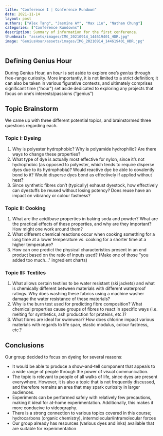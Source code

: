```yaml
---
title: "Conference I | Conference Rundown"
date: 2021-11-14
layout: post
authors: ["Alex Tang", "Jasmine AY", "Max Liu", "Nathan Chung"]
categories: ["Conference Rundowns"]
description: Summary of information for the first conference.
thumbnail: "assets/images/IMG_20210914_144619401_HDR.jpg"
image: "GeniusHour/assets/images/IMG_20210914_144619401_HDR.jpg"
---
```


## Defining Genius Hour

During Genius Hour, an *hour* is set aside to explore one’s *genius* through free-range curiosity. More importantly, it is not limited to a strict definition; it can also be taken in various figurative contexts, and ultimately comprises significant time ("hour") set aside dedicated to exploring any projects that focus on one’s interests/passions (“genius”)

## Topic Brainstorm

We came up with three different potential topics, and brainstormed three questions regarding each.

### Topic I: Dyeing

1. Why is polyester hydrophobic? Why is polyamide hydrophilic? Are there ways to change these properties?
2. What type of dye is actually most effective for nylon, since it’s not hydrophobic (as opposed to polyester, which tends to require disperse dyes due to its hydrophobia)? Would reactive dye be able to covalently bond to it? Would disperse dyes bond as effectively if applied without heat?
3. Since synthetic fibres don’t (typically) exhaust dyestock, how effectively can dyestuffs be reused without losing potency? Does reuse have an impact on vibrancy or colour fastness?

### Topic II: Cooking

1. What are the acid/base properties in baking soda and powder? What are the practical effects of these properties, and why are they important? How might one work around them?
2. What different chemical reactions occur when cooking something for a long time at a lower temperature vs. cooking for a shorter time at a higher temperature?
3. How can one predict the physical characteristics present in an end product based on the ratio of inputs used? (Make one of those "you added too much…" ingredient charts)

### Topic III: Textiles

1. What allows certain textiles to be water resistant (ski jackets) and what is chemically different between materials with different waterproof ratings. Why does washing these fabrics using a machine washer damage the water resistance of these materials?
2. Why is the burn test used for predicting fibre composition? What chemical properties cause groups of fibres to react in specific ways (i.e. melting for synthetics, ash production for proteins, etc.)?
3. What fibres are ideal for swimwear? How does chlorine impact various materials with regards to life span, elastic modulus, colour fastness, etc.?

## Conclusions

Our group decided to focus on dyeing for several reasons:
- It would be able to produce a show-and-tell component that appeals to a wide range of people through the power of visual communication.
- The topic is relevant to people of all walks of life, since dyes are present everywhere. However, it is also a topic that is not frequently discussed, and therefore remains an area that may spark curiosity in larger audiences.
- Experiments can be performed safely with relatively few precautions, making it ideal for at-home experimentation. Additionally, this makes it more conducive to videography.
- There is a strong connection to various topics covered in this course; hydrocarbons (organic chemistry), intermolecular/intramolecular forces
- Our group  already has resources (various dyes and inks) available that are suitable for experimentation

